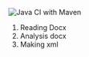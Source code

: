 ![Java CI with Maven](https://github.com/e-reznik/DocxJavaMapper-example/workflows/Java%20CI%20with%20Maven/badge.svg)

1. Reading Docx
2. Analysis docx
3. Making xml
